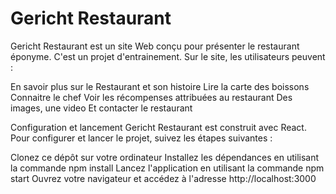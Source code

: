 # Gericht Restaurant 
Gericht Restaurant est un site Web conçu pour présenter le restaurant éponyme. C'est un projet d'entrainement. Sur le site, les utilisateurs peuvent :

En savoir plus sur le Restaurant et son histoire
Lire la carte des boissons
Connaitre le chef 
Voir les récompenses attribuées au restaurant
Des images, une video
Et contacter le restaurant

Configuration et lancement
Gericht Restaurant est construit avec React. Pour configurer et lancer le projet, suivez les étapes suivantes :

Clonez ce dépôt sur votre ordinateur
Installez les dépendances en utilisant la commande npm install
Lancez l'application en utilisant la commande npm start
Ouvrez votre navigateur et accédez à l'adresse http://localhost:3000
